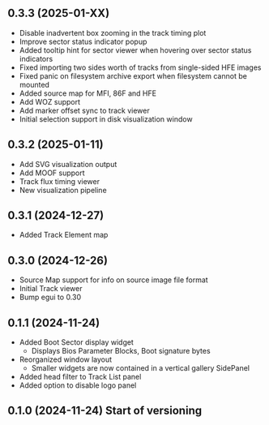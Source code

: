 ## 0.3.3 (2025-01-XX)

- Disable inadvertent box zooming in the track timing plot
- Improve sector status indicator popup
- Added tooltip hint for sector viewer when hovering over sector status indicators
- Fixed importing two sides worth of tracks from single-sided HFE images
- Fixed panic on filesystem archive export when filesystem cannot be mounted
- Added source map for MFI, 86F and HFE
- Add WOZ support
- Add marker offset sync to track viewer
- Initial selection support in disk visualization window

## 0.3.2 (2025-01-11)

- Add SVG visualization output
- Add MOOF support
- Track flux timing viewer
- New visualization pipeline

## 0.3.1 (2024-12-27)

- Added Track Element map

## 0.3.0 (2024-12-26)

- Source Map support for info on source image file format
- Initial Track viewer
- Bump egui to 0.30

## 0.1.1 (2024-11-24)

- Added Boot Sector display widget
    - Displays Bios Parameter Blocks, Boot signature bytes
- Reorganized window layout
    - Smaller widgets are now contained in a vertical gallery SidePanel
- Added head filter to Track List panel
- Added option to disable logo panel

## 0.1.0 (2024-11-24) Start of versioning
